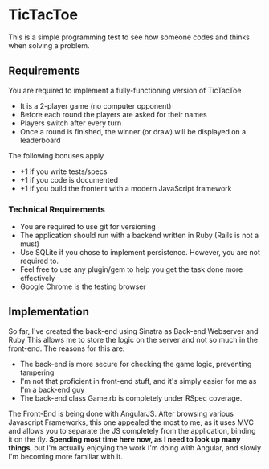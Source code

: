 # TicTacToe
This is a simple programming test to see how someone codes and thinks when solving a problem.

## Requirements
You are required to implement a fully-functioning version of TicTacToe

- It is a 2-player game (no computer opponent)
- Before each round the players are asked for their names
- Players switch after every turn
- Once a round is finished, the winner (or draw) will be displayed on a leaderboard

The following bonuses apply

- +1 if you write tests/specs
- +1 if you code is documented
- +1 if you build the frontent with a modern JavaScript framework

### Technical Requirements
- You are required to use git for versioning
- The application should run with a backend written in Ruby (Rails is not a must)
- Use SQLite if you chose to implement persistence. However, you are not required to.
- Feel free to use any plugin/gem to help you get the task done more effectively
- Google Chrome is the testing browser

## Implementation
So far, I've created the back-end using Sinatra as Back-end Webserver and Ruby
This allows me to store the logic on the server and not so much in the front-end.
The reasons for this are:

- The back-end is more secure for checking the game logic, preventing tampering
- I'm not that proficient in front-end stuff, and it's simply easier for me as I'm a back-end guy
- The back-end class Game.rb is completely under RSpec coverage.

The Front-End is being done with AngularJS. After browsing various Javascript Frameworks, this one appealed the
most to me, as it uses MVC and allows you to separate the JS completely from the application, binding it
on the fly. **Spending most time here now, as I need to look up many things**, but I'm actually enjoying the work
I'm doing with Angular, and slowly I'm becoming more familiar with it.